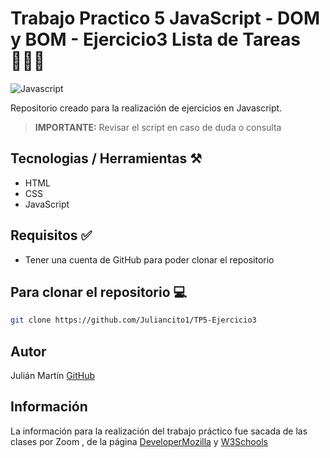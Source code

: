 # Trabajo Practico 5 JavaScript - DOM y BOM - Ejercicio3 Lista de Tareas 👨🏻‍💻

![Javascript](https://miro.medium.com/v2/resize:fit:900/1*GDGCFOr1d65UKnIo8IjArQ.png)

Repositorio creado para la realización de ejercicios en Javascript.

>**IMPORTANTE:** Revisar el script en caso de duda o consulta
## Tecnologias / Herramientas ⚒️

- HTML
- CSS
- JavaScript

## Requisitos ✅
- Tener una cuenta de GitHub para poder clonar el repositorio

## Para clonar el repositorio 💻

```bash
git clone https://github.com/Juliancito1/TP5-Ejercicio3
```

## Autor 
Julián Martín [GitHub](https://github.com/Juliancito1)

## Información
La información para la realización del trabajo práctico fue sacada de las clases por Zoom , de la página [DeveloperMozilla](https://developer.mozilla.org/es/) y [W3Schools](https://www.w3schools.com/js/)